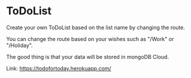 # ToDoList

Create your own ToDoList based on the list name by changing the route.

You can change the route based on your wishes such as "/Work" or "/Holiday".

The good thing is that your data will be stored in mongoDB Cloud.

Link: https://todofortoday.herokuapp.com/
